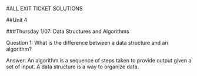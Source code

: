 #ALL EXIT TICKET SOLUTIONS

##Unit 4

###Thursday 1/07: Data Structures and Algorithms

Question 1: What is the difference between a data structure and an algorithm?

Answer: An algorithm is a sequence of steps taken to provide output given a set of input.  A data structure is a way to organize data.

